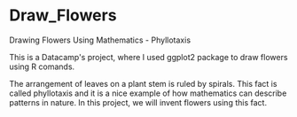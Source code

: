 # Draw_Flowers
Drawing Flowers Using Mathematics - Phyllotaxis

This is a Datacamp's project, where I used ggplot2 package to draw flowers using R comands.

The arrangement of leaves on a plant stem is ruled by spirals. This fact is called phyllotaxis and it is a nice example of how mathematics can describe patterns in nature. 
In this project, we will invent flowers using this fact.

